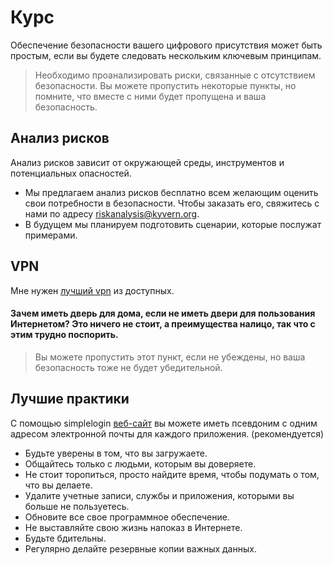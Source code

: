 # Курс
Обеспечение безопасности вашего цифрового присутствия может быть простым, если вы будете следовать нескольким ключевым принципам.
> Необходимо проанализировать риски, связанные с отсутствием безопасности. Вы можете пропустить некоторые пункты, но помните, что вместе с ними будет пропущена и ваша безопасность.
## Анализ рисков
Анализ рисков зависит от окружающей среды, инструментов и потенциальных опасностей.
- Мы предлагаем анализ рисков бесплатно всем желающим оценить свои потребности в безопасности. Чтобы заказать его, свяжитесь с нами по адресу riskanalysis@kyvern.org.
- В будущем мы планируем подготовить сценарии, которые послужат примерами.
## VPN
Мне нужен [лучший vpn](https://github.com/kyvernfoundation/kyvern/blob/main/ru/%D0%BA%D1%83%D1%80%D1%81/vpn.md) из доступных.
#### Зачем иметь дверь для дома, если не иметь двери для пользования Интернетом? Это ничего не стоит, а преимущества налицо, так что с этим трудно поспорить.
> Вы можете пропустить этот пункт, если не убеждены, но ваша безопасность тоже не будет убедительной.
## Лучшие практики
С помощью simplelogin [веб-сайт](https://simplelogin.io) вы можете иметь псевдоним с одним адресом электронной почты для каждого приложения. (рекомендуется)
- Будьте уверены в том, что вы загружаете.
- Общайтесь только с людьми, которым вы доверяете.
- Не стоит торопиться, просто найдите время, чтобы подумать о том, что вы делаете.
- Удалите учетные записи, службы и приложения, которыми вы больше не пользуетесь.
- Обновите все свое программное обеспечение.
- Не выставляйте свою жизнь напоказ в Интернете.
- Будьте бдительны.
- Регулярно делайте резервные копии важных данных.
